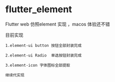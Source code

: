 # flutter_element

Flutter web 仿照element 实现 ，macos 体验还不错

目前实现

    1.element-ui button 按钮全部封装完成

    2.element-ui Radio  单选按钮封装完成

    3.element-icon 字体图标全部提取

    继续代实现

